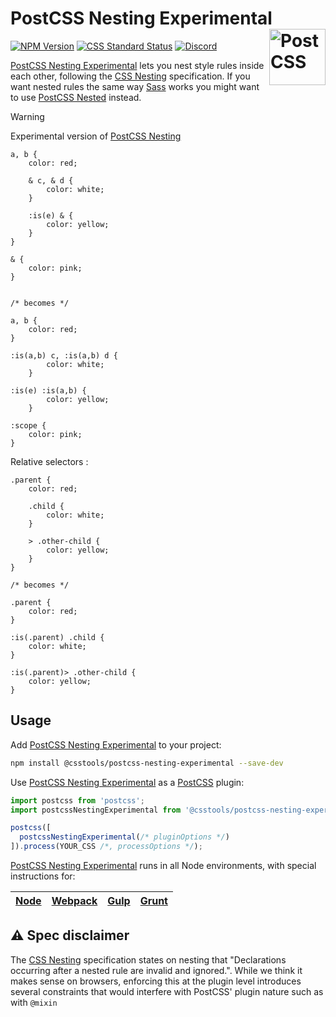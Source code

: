 # PostCSS Nesting Experimental [<img src="https://postcss.github.io/postcss/logo.svg" alt="PostCSS" width="90" height="90" align="right">][postcss]

[![NPM Version][npm-img]][npm-url]
[![CSS Standard Status][css-img]][css-url]
[<img alt="Discord" src="https://shields.io/badge/Discord-5865F2?logo=discord&logoColor=white">][discord]

[PostCSS Nesting Experimental] lets you nest style rules inside each other, following the
[CSS Nesting] specification. If you want nested rules the same way [Sass] works
you might want to use [PostCSS Nested] instead.

> [!WARNING]
> Experimental version of [PostCSS Nesting](https://github.com/csstools/postcss-plugins/tree/main/plugins/postcss-nesting)

```pcss
a, b {
	color: red;

	& c, & d {
		color: white;
	}

	:is(e) & {
		color: yellow;
	}
}

& {
	color: pink;
}


/* becomes */

a, b {
	color: red;
}

:is(a,b) c, :is(a,b) d {
		color: white;
	}

:is(e) :is(a,b) {
		color: yellow;
	}

:scope {
	color: pink;
}
```

Relative selectors :

```pcss
.parent {
	color: red;

	.child {
		color: white;
	}

	> .other-child {
		color: yellow;
	}
}

/* becomes */

.parent {
	color: red;
}

:is(.parent) .child {
	color: white;
}

:is(.parent)> .other-child {
	color: yellow;
}
```

## Usage

Add [PostCSS Nesting Experimental] to your project:

```bash
npm install @csstools/postcss-nesting-experimental --save-dev
```

Use [PostCSS Nesting Experimental] as a [PostCSS] plugin:

```js
import postcss from 'postcss';
import postcssNestingExperimental from '@csstools/postcss-nesting-experimental';

postcss([
  postcssNestingExperimental(/* pluginOptions */)
]).process(YOUR_CSS /*, processOptions */);
```

[PostCSS Nesting Experimental] runs in all Node environments, with special instructions for:

| [Node](INSTALL.md#node) | [Webpack](INSTALL.md#webpack) | [Gulp](INSTALL.md#gulp) | [Grunt](INSTALL.md#grunt) |
| --- | --- | --- | --- |

## ⚠️ Spec disclaimer

The [CSS Nesting] specification states on nesting that "Declarations occurring after a nested rule are invalid and ignored.".
While we think it makes sense on browsers, enforcing this at the plugin level introduces several constraints that would
interfere with PostCSS' plugin nature such as with `@mixin`

[css-img]: https://cssdb.org/images/badges/nesting-rules.svg
[css-url]: https://cssdb.org/#nesting-rules
[discord]: https://discord.gg/bUadyRwkJS
[npm-img]: https://img.shields.io/npm/v/@csstools/postcss-nesting-experimental.svg
[npm-url]: https://www.npmjs.com/package/@csstools/postcss-nesting-experimental

[CSS Nesting]: https://drafts.csswg.org/css-nesting/
[PostCSS]: https://github.com/postcss/postcss
[PostCSS Nesting Experimental]: https://github.com/csstools/postcss-plugins/tree/main/experimental/postcss-nesting
[PostCSS Nested]: https://github.com/postcss/postcss-nested
[Sass]: https://sass-lang.com/
